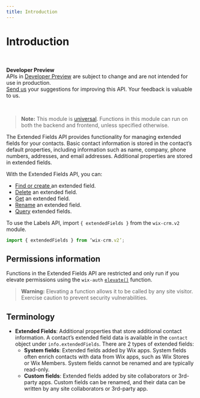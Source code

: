 ```yaml
---
title: Introduction
---
```


# Introduction

&nbsp;
<div style=“background-color: #FEF1D1; padding: 18px 24px; border-radius: 6px; border: 1px solid #FDB10C; box-sizing: border-box; display: inline-block”>
    <b>Developer Preview</b>
    <br/>
    <span>APIs in <a href=“https://www.wix.com/velo/reference/api-overview/developer-preview”>Developer Preview</a> are subject to change and are not intended for use in production.<br/><a href=“mailto:velo-preview-feedback@wix.com”>Send us</a> your suggestions for improving this API. Your feedback is valuable to us.</span>
</div>  

&nbsp;

> **Note:** This module is
> [universal](/api-overview/api-versions#universal-modules).
> Functions in this module can run on both the backend and frontend,
> unless specified otherwise.


The Extended Fields API provides functionality for managing extended fields for your contacts. Basic contact information is stored in the contact’s default properties, including information such as name, company, phone numbers, addresses, and email addresses. Additional properties are stored in extended fields. 

With the Extended Fields API, you can:
+ [Find or create ](wix-crm-v2/extendedfields/findorcreateextendedfiels) an extended field. 
+ [Delete](wix-crm-v2/extendedfields/deleteextendedfield) an extended field.
+ [Get](wix-crm-v2/extendedfields/getextendedfield) an extended field.
+ [Rename](wix-crm-v2/extendedfields/renameextendedfield) an extended field.
+ [Query](wix-crm-v2/extendedfields/queryextendedfields) extended fields.


To use the Labels API, import `{ extendedFields }` from the `wix-crm.v2` module. 

```javascript
import { extendedFields } from ‘wix-crm.v2’;
```

## Permissions information

Functions in the Extended Fields API are restricted and only run if you elevate permissions using the `wix-auth` [`elevate()`](https://www.wix.com/velo/reference/wix-auth/elevate) function.

<blockquote class=‘warning’>
<p><strong>Warning:</strong> Elevating a function allows it to be called by any site visitor. Exercise caution to prevent security vulnerabilities.</p>
</blockquote>


## Terminology

- **Extended Fields**: Additional properties that store additional contact information. A contact’s extended field data is available in the `contact` object under `info.extendedFields`. There are 2 types of extended fields:
    - **System fields**: Extended fields added by Wix apps. System fields often enrich contacts with data from Wix apps, such as Wix Stores or Wix Members. System fields cannot be renamed and are typically read-only.
    - **Custom fields**: Extended fields added by site collaborators or 3rd-party apps. Custom fields can be renamed, and their data can be written by any site collaborators or 3rd-party app.